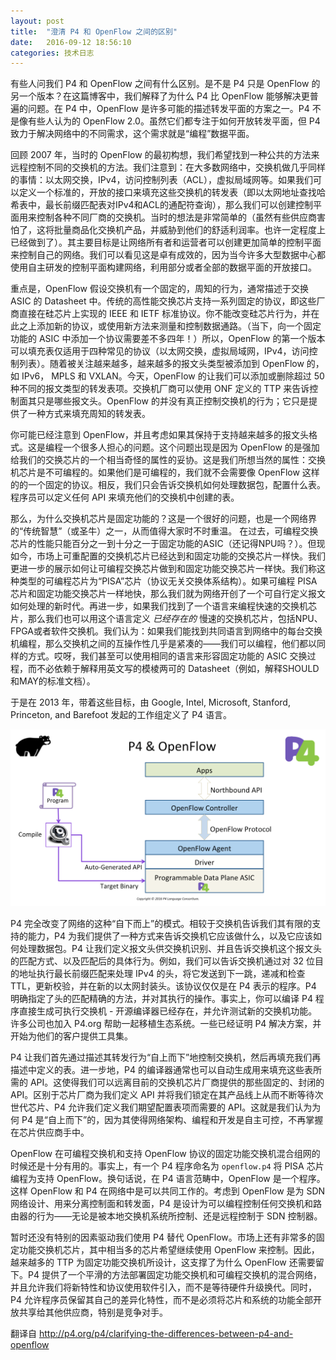 ```yaml
---
layout: post
title:  "澄清 P4 和 OpenFlow 之间的区别"
date:   2016-09-12 18:56:10
categories: 技术日志
---
```


有些人问我们 P4 和 OpenFlow 之间有什么区别。是不是 P4 只是 OpenFlow 的另一个版本？在这篇博客中，我们解释了为什么 P4 比 OpenFlow 能够解决更普遍的问题。在 P4 中，OpenFlow 是许多可能的描述转发平面的方案之一。P4 不是像有些人认为的 OpenFlow 2.0。虽然它们都专注于如何开放转发平面，但 P4 致力于解决网络中的不同需求，这个需求就是“编程”数据平面。

回顾 2007 年，当时的 OpenFlow 的最初构想，我们希望找到一种公共的方法来远程控制不同的交换机的方法。我们注意到：在大多数网络中，交换机做几乎同样的事情：以太网交换，IPv4，访问控制列表（ACL），虚拟局域网等。如果我们可以定义一个标准的，开放的接口来填充这些交换机的转发表（即以太网地址查找哈希表中，最长前缀匹配表对IPv4和ACL的通配符查询），那么我们可以创建控制平面用来控制各种不同厂商的交换机。当时的想法是非常简单的（虽然有些供应商害怕了，这将批量商品化交换机产品，并威胁到他们的舒适利润率。也许一定程度上已经做到了）。其主要目标是让网络所有者和运营者可以创建更加简单的控制平面来控制自己的网络。我们可以看见这是卓有成效的，因为当今许多大型数据中心都使用自主研发的控制平面构建网络，利用部分或者全部的数据平面的开放接口。

重点是，OpenFlow 假设交换机有一个固定的，周知的行为，通常描述于交换 ASIC 的 Datasheet 中。传统的高性能交换芯片支持一系列固定的协议，即这些厂商直接在硅芯片上实现的 IEEE 和 IETF 标准协议。你不能改变硅芯片行为，并在此之上添加新的协议，或使用新方法来测量和控制数据通路。（当下，向一个固定功能的 ASIC 中添加一个协议需要差不多四年！）所以，OpenFlow 的第一个版本可以填充表仅适用于四种常见的协议（以太网交换，虚拟局域网，IPv4，访问控制列表）。随着被关注越来越多，越来越多的报文头类型被添加到 OpenFlow 的，如 IPv6， MPLS 和 VXLAN。今天，OpenFlow 的让我们可以添加或删除超过 50 种不同的报文类型的转发表项。交换机厂商可以使用 ONF 定义的 TTP 来告诉控制面其只是哪些报文头。OpenFlow 的并没有真正控制交换机的行为；它只是提供了一种方式来填充周知的转发表。

你可能已经注意到 OpenFlow，并且考虑如果其保持于支持越来越多的报文头格式。这是编程一个很多人担心的问题。这个问题出现是因为 OpenFlow 的是强加给我们的交换芯片的一个相当奇怪的属性的妥协。这是我们所想当然的属性：交换机芯片是不可编程的。如果他们是可编程的，我们就不会需要像 OpenFlow 这样的的一个固定的协议。相反，我们只会告诉交换机如何处理数据包，配置什么表。程序员可以定义任何 API 来填充他们的交换机中创建的表。

那么，为什么交换机芯片是固定功能的？这是一个很好的问题，也是一个网络界的“传统智慧”（或圣牛）之一，从而值得大家时不时重温。 在过去，可编程交换芯片的性能只能百分之一到十分之一于固定功能的ASIC（还记得NPU吗？）。但现如今，市场上可重配置的交换机芯片已经达到和固定功能的交换芯片一样快。我们更进一步的展示如何让可编程交换芯片做到和固定功能交换芯片一样快。我们称这种类型的可编程芯片为“PISA”芯片（协议无关交换体系结构）。如果可编程 PISA芯片和固定功能交换芯片一样地快，那么我们就为网络开创了一个可自行定义报文如何处理的新时代。再进一步，如果我们找到了一个语言来编程快速的交换机芯片，那么我们也可以用这个语言定义 *已经存在的* 慢速的交换机芯片，包括NPU、FPGA或者软件交换机。我们认为：如果我们能找到共同语言到网络中的每台交换机编程，那么交换机之间的互操作性几乎是紧凑的——我们可以编程，他们都以同样的方式。哎呀，我们甚至可以使用相同的语言来形容固定功能的 ASIC 交换过程，而不必依赖于解释用英文写的模棱两可的 Datasheet（例如，解释SHOULD和MAY的标准文档）。

于是在 2013 年，带着这些目标，由 Google, Intel, Microsoft, Stanford, Princeton, and Barefoot 发起的工作组定义了 P4 语言。

![p4-openflow](/images/2016-09-12-clarifying-the-differences-between-p4-and-openflow-p4-openflow.png)

P4 完全改变了网络的这种“自下而上”的模式。相较于交换机告诉我们其有限的支持的能力，P4 为我们提供了一种方式来告诉交换机它应该做什么，以及它应该如何处理数据包。P4 让我们定义报文头供交换机识别、并且告诉交换机这个报文头的匹配方式、以及匹配后的具体行为。例如，我们可以告诉交换机通过对 32 位目的地址执行最长前缀匹配来处理 IPv4 的头，将它发送到下一跳，递减和检查 TTL，更新校验，并在新的以太网封装头。该协议仅仅是在 P4 表示的程序。P4 明确指定了头的匹配精确的方法，并对其执行的操作。事实上，你可以编译 P4 程序直接生成可执行交换机 - 开源编译器已经存在，并允许测试新的交换机功能。许多公司也加入 P4.org 帮助一起移植生态系统。一些已经证明 P4 解决方案，并开始为他们的客户提供工具集。

P4 让我们首先通过描述其转发行为“自上而下”地控制交换机，然后再填充我们再描述中定义的表。进一步地，P4 的编译器通常也可以自动生成用来填充这些表所需的 API。这使得我们可以远离目前的交换机芯片厂商提供的那些固定的、封闭的 API。区别于芯片厂商为我们定义 API 并将我们锁定在其产品线上从而不断等待次世代芯片、P4 允许我们定义我们期望配置表项而需要的 API。这就是我们认为为何 P4 是“自上而下”的，因为其使得网络架构、编程和开发是自主可控，不再掌握在芯片供应商手中。

OpenFlow 在可编程交换机和支持 OpenFlow 协议的固定功能交换机混合组网的时候还是十分有用的。事实上，有一个 P4 程序命名为 `openflow.p4` 将 PISA 芯片编程为支持 OpenFlow。换句话说，在 P4 语言范畴中，OpenFlow 是一个程序。这样 OpenFlow 和 P4 在网络中是可以共同工作的。考虑到 OpenFlow 是为 SDN 网络设计、用来分离控制面和转发面，P4 是设计为可以编程控制任何交换机和路由器的行为——无论是被本地交换机系统所控制、还是远程控制于 SDN 控制器。

暂时还没有特别的因素驱动我们使用 P4 替代 OpenFlow。市场上还有非常多的固定功能交换机芯片，其中相当多的芯片希望继续使用 OpenFlow 来控制。因此，越来越多的 TTP 为固定功能交换机所设计，这支撑了为什么 OpenFlow 还需要留下。P4 提供了一个平滑的方法部署固定功能交换机和可编程交换机的混合网络，并且允许我们将新特性和协议使用软件引入，而不是等待硬件升级换代。同时，P4 允许程序员保留其自己的差异化特性，而不是必须将芯片和系统的功能全部开放共享给其他供应商，特别是竞争对手。

翻译自
http://p4.org/p4/clarifying-the-differences-between-p4-and-openflow
